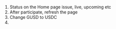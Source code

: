 1. Status on the Home page issue, live, upcoming etc
2. After participate, refresh the page
3. Change GUSD to USDC
4. 